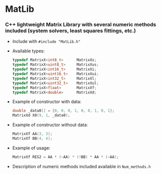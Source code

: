 # MatLib
### C++ lightweight Matrix Library with several numeric methods included (system solvers, least squares fittings, etc.)

- Include with `#include "MatLib.h"`

- Available types:
    ```cpp
    typedef MatrixX<int8_t>      MatrixXs;
    typedef MatrixX<uint8_t>     MatrixXus;
    typedef MatrixX<int16_t>     MatrixXi;
    typedef MatrixX<uint16_t>    MatrixXui;
    typedef MatrixX<int32_t>     MatrixXl;
    typedef MatrixX<uint32_t>    MatrixXul;
    typedef MatrixX<float>       MatrixXf;
    typedef MatrixX<double>      MatrixXd;
    ```

- Example of constructor with data:
    ```cpp
    double _data0[] = {0, 0, 0, 1, 0, 0, 1, 0, 1};
    MatrixXd X0(9, 1, _data0);
    ```

- Example of constructor without data:
    ```cpp
    MatrixXf AA(3, 3);
    MatrixXf BB(4, 4);
    ```

- Example of usage:
    ```cpp
    MatrixXf RES2 = AA * (~AA) * (!BB) * AA * (~AA);
    ```

- Description of numeric methods included available in `Num_methods.h`


